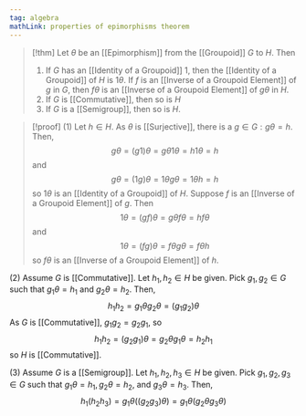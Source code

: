 ```yaml
---
tag: algebra
mathLink: properties of epimorphisms theorem
---
```

>[!thm]
>Let $\theta$ be an [[Epimorphism]] from the [[Groupoid]] $G$ to $H$. Then
>1. If $G$ has an [[Identity of a Groupoid]] $1$, then the [[Identity of a Groupoid]] of $H$ is $1\theta$. If $f$ is an [[Inverse of a Groupoid Element]] of $g$ in $G$, then $f \theta$ is an [[Inverse of a Groupoid Element]] of $g \theta$ in $H$.
>2. If $G$ is [[Commutative]], then so is $H$
>3. If $G$ is a [[Semigroup]], then so is $H$.

>[!proof]
(1) Let $h\in H$. As $\theta$ is [[Surjective]], there is a $g\in G:g \theta= h$. Then, $$g \theta=(g1)\theta=g \theta 1\theta=h1\theta=h$$and $$g \theta=(1g)\theta=1\theta g \theta=1\theta h=h$$so $1\theta$ is an [[Identity of a Groupoid]] of $H$. Suppose $f$ is an [[Inverse of a Groupoid Element]] of $g$. Then $$1\theta=(gf)\theta=g \theta f \theta=hf \theta$$and $$1\theta=(fg)\theta=f \theta g \theta=f \theta h$$so $f \theta$ is an [[Inverse of a Groupoid Element]] of $h$.
>
(2) Assume $G$ is [[Commutative]]. Let $h_{1},h_{2}\in H$ be given. Pick $g_{1},g_{2}\in G$ such that $g_{1}\theta=h_{1}$ and $g_{2}\theta=h_{2}$. Then, $$h_{1}h_{2}=g_{1}\theta g_{2}\theta=(g_{1}g_{2})\theta$$As $G$ is [[Commutative]], $g_{1}g_{2}=g_{2}g_{1}$, so$$h_{1}h_{2}=(g_{2}g_{1})\theta=g_{2}\theta g_{1}\theta=h_{2}h_{1}$$so $H$ is [[Commutative]].

(3) Assume $G$ is a [[Semigroup]]. Let $h_{1},h_{2},h_{3}\in H$ be given. Pick $g_{1},g_{2},g_{3}\in G$ such that $g_{1}\theta=h_{1},g_{2}\theta=h_{2},$ and $g_{3}\theta=h_{3}$. Then, $$h_{1}(h_{2}h_{3})=g_{1}\theta((g_{2}g_{3})\theta)=g_{1}\theta(g_{2}\theta g_{3}\theta)$$
